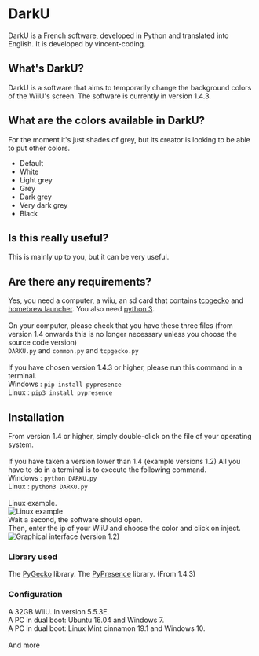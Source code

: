 # DarkU
DarkU is a French software, developed in Python and translated into English.
It is developed by vincent-coding.

## What's DarkU?
DarkU is a software that aims to temporarily change the background colors of the WiiU's screen. The software is currently in version 1.4.3.

## What are the colors available in DarkU?
For the moment it's just shades of grey, but its creator is looking to be able to put other colors.
 - Default
 - White
 - Light grey
 - Grey
 - Dark grey
 - Very dark grey
 - Black

## Is this really useful?
This is mainly up to you, but it can be very useful.

## Are there any requirements?
Yes, you need a computer, a wiiu, an sd card that contains [tcpgecko](https://www.wiiubru.com/appstore/#/app/TCPgecko) and [homebrew launcher](https://www.wiiubru.com/appstore/#/app/homebrew_launcher).
You also need [python 3](https://www.python.org/).<br />
<br />
On your computer, please check that you have these three files (from version 1.4 onwards this is no longer necessary unless you choose the source code version)<br />
`DARKU.py` and `common.py` and `tcpgecko.py`<br />
<br />
If you have chosen version 1.4.3 or higher, please run this command in a terminal.<br />
Windows : `pip install pypresence`<br />
Linux        : `pip3 install pypresence`<br />

## Installation

From version 1.4 or higher, simply double-click on the file of your operating system.<br />
<br />
If you have taken a version lower than 1.4 (example versions 1.2) All you have to do in a terminal is to execute the following command.<br />
Windows : `python DARKU.py`<br />
Linux : `python3 DARKU.py`<br />
<br />
Linux example.<br />
![Linux example](https://camo.githubusercontent.com/855d6bf41e69d94c2ddef7f15ba911512cddf098/687474703a2f2f696d6167652e6e6f656c736861636b2e636f6d2f66696368696572732f323031392f31342f342f313535343339323232302d6461726b752d30303030302e706e67)
<br />
Wait a second, the software should open.
<br />
Then, enter the ip of your WiiU and choose the color and click on inject.
<br />
![Graphical interface (version 1.2)](https://camo.githubusercontent.com/04629c975ba60badbe736da1292637164d150716/687474703a2f2f696d6167652e6e6f656c736861636b2e636f6d2f66696368696572732f323031392f31342f342f313535343339323337352d6461726b752d30303030312e706e67)

### Library used
The [PyGecko](https://github.com/wiiudev/pyGecko) library.
The [PyPresence](https://pypi.org/project/pypresence/) library. (From 1.4.3)

### Configuration
A 32GB WiiU. In version 5.5.3E.<br />
A PC in dual boot: Ubuntu 16.04 and Windows 7.<br />
A PC in dual boot: Linux Mint cinnamon 19.1 and Windows 10.<br />
<br />
And more
